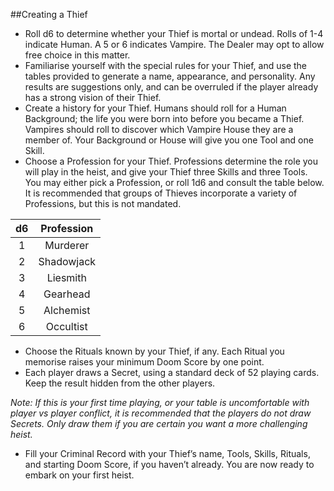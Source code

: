 ##Creating a Thief
*  Roll d6 to determine whether your Thief is mortal or undead. Rolls of 1-4 indicate Human. A 5 or 6 indicates Vampire. The Dealer may opt to allow free choice in this matter.
* Familiarise yourself with the special rules for your Thief, and use the tables provided to generate a name, appearance, and personality. Any results are suggestions only, and can be overruled if the player already has a strong vision of their Thief.
* Create a history for your Thief. Humans should roll for a Human Background; the life you were born into before you became a Thief. Vampires should roll to discover which Vampire House they are a member of. Your Background or House will give you one Tool and one Skill.
* Choose a Profession for your Thief. Professions determine the role you will play in the heist, and give your Thief three Skills and three Tools. You may either pick a Profession, or roll 1d6 and consult the table below. It is recommended that groups of Thieves incorporate a variety of Professions, but this is not mandated.  

| d6  | Profession  |
|:-: |:-:|
| 1 | Murderer |        
| 2 | Shadowjack |      
| 3 | Liesmith |   
| 4 | Gearhead |
| 5 | Alchemist |
| 6 | Occultist |  
     
*  Choose the Rituals known by your Thief, if any. Each Ritual you memorise raises your minimum Doom Score by one point. 
* Each player draws a Secret, using a standard deck of 52 playing cards. Keep the result hidden from the other players.  

*Note: If this is your first time playing, or your table is uncomfortable with player vs player conflict, it is recommended that the players do not draw Secrets. Only draw them if you are certain you want a more challenging heist.*   

* Fill your Criminal Record with your Thief’s name, Tools, Skills, Rituals, and starting Doom Score, if you haven’t already. You are now ready to embark on your first heist. 
